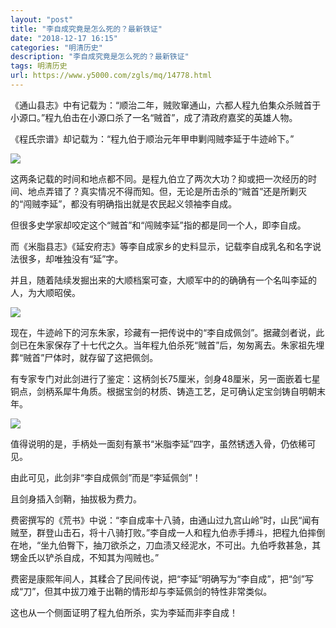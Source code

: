 ```yaml
---
layout: "post"
title: "李自成究竟是怎么死的？最新铁证"
date: "2018-12-17 16:15"
categories: "明清历史"
description: "李自成究竟是怎么死的？最新铁证"
tags: 明清历史
url: https://www.y5000.com/zgls/mq/14778.html
---
```






《通山县志》中有记载为：“顺治二年，贼败窜通山，六都人程九伯集众杀贼首于小源口。”程九伯击在小源口杀了一名“贼首”，成了清政府嘉奖的英雄人物。

《程氏宗谱》却记载为：“程九伯于顺治元年甲申剿闯贼李延于牛迹岭下。”

![](https://img.y5000.com/uploads/allimg/170223/8-1F223151454631.jpg)

这两条记载的时间和地点都不同。是程九伯立了两次大功？抑或把一次经历的时间、地点弄错了？真实情况不得而知。但，无论是所击杀的“贼首”还是所剿灭的“闯贼李延”，都没有明确指出就是农民起义领袖李自成。

但很多史学家却咬定这个“贼首”和“闯贼李延”指的都是同一个人，即李自成。

而《米脂县志》《延安府志》等李自成家乡的史料显示，记载李自成乳名和名字说法很多，却唯独没有“延”字。

并且，随着陆续发掘出来的大顺档案可查，大顺军中的的确确有一个名叫李延的人，为大顺昭侯。

![](https://img.y5000.com/uploads/allimg/170223/8-1F223151502237.jpg)

现在，牛迹岭下的河东朱家，珍藏有一把传说中的“李自成佩剑”。据藏剑者说，此剑已在朱家保存了十七代之久。当年程九伯杀死“贼首”后，匆匆离去。朱家祖先埋葬“贼首”尸体时，就存留了这把佩剑。

有专家专门对此剑进行了鉴定：这柄剑长75厘米，剑身48厘米，另一面嵌着七星铜点，剑柄系犀牛角质。根据宝剑的材质、铸造工艺，足可确认定宝剑铸自明朝末年。

![](https://img.y5000.com/uploads/allimg/170223/8-1F223151511253.jpg)

值得说明的是，手柄处一面刻有篆书“米脂李延”四字，虽然锈透入骨，仍依稀可见。

由此可见，此剑非“李自成佩剑”而是“李延佩剑”！

且剑身插入剑鞘，抽拔极为费力。

费密撰写的《荒书》中说：“李自成率十八骑，由通山过九宫山岭”时，山民“闻有贼至，群登山击石，将十八骑打败。”李自成一人和程九伯赤手搏斗，把程九伯摔倒在地，“坐九伯臀下，抽刀欲杀之，刀血渍又经泥水，不可出。九伯呼救甚急，其甥金氏以铲杀自成，不知其为闯贼也。”

费密是康熙年间人，其糅合了民间传说，把“李延”明确写为“李自成”，把“剑”写成“刀”，但其中拔刀难于出鞘的情形却与李延佩剑的特性非常类似。

这也从一个侧面证明了程九伯所杀，实为李延而非李自成！
